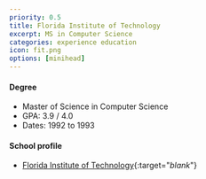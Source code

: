 ```yaml
---
priority: 0.5
title: Florida Institute of Technology
excerpt: MS in Computer Science
categories: experience education
icon: fit.png
options: [minihead]
---
```


#### Degree

- Master of Science in Computer Science
- GPA: 3.9 / 4.0
- Dates: 1992 to 1993

#### School profile

- [Florida Institute of Technology](https://www.linkedin.com/school/florida-institute-of-technology/){:target="_blank_"}
